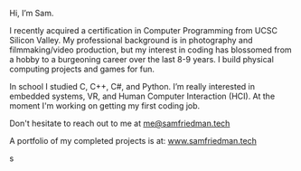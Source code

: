 Hi, I’m Sam.

I recently acquired a certification in Computer Programming from UCSC Silicon Valley.
My professional background is in photography and filmmaking/video production, but my
interest in coding has blossomed from a hobby to a burgeoning career over the last
8-9 years. I build physical computing projects and games for fun.

In school I studied C, C++, C#, and Python. I’m really interested in embedded systems,
VR, and Human Computer Interaction (HCI). At the moment I'm working on getting my first
coding job.

Don't hesitate to reach out to me at me@samfriedman.tech

A portfolio of my completed projects is at:
www.samfriedman.tech

s


<!---
slampants/slampants is a ✨ special ✨ repository because its `README.md` (this file) appears on your GitHub profile.
You can click the Preview link to take a look at your changes.
--->
